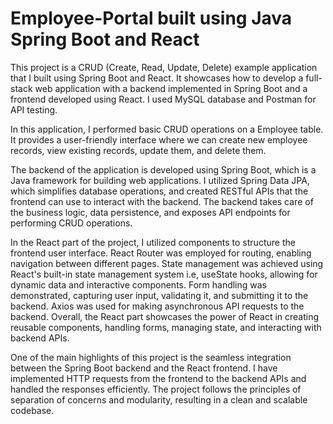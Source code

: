 # Employee-Portal built using Java Spring Boot and React

This project is a CRUD (Create, Read, Update, Delete) example application that I built using Spring Boot and React. It showcases how to develop a full-stack web application with a backend implemented in Spring Boot and a frontend developed using React. I used MySQL database and Postman for API testing. 

In this application, I performed basic CRUD operations on a Employee table. It provides a user-friendly interface where we can create new employee records, view existing records, update them, and delete them.

The backend of the application is developed using Spring Boot, which is a Java framework for building web applications. I utilized Spring Data JPA, which simplifies database operations, and created RESTful APIs that the frontend can use to interact with the backend. The backend takes care of the business logic, data persistence, and exposes API endpoints for performing CRUD operations.

In the React part of the project, I utilized components to structure the frontend user interface. React Router was employed for routing, enabling navigation between different pages. State management was achieved using React's built-in state management system i.e, useState hooks, allowing for dynamic data and interactive components. Form handling was demonstrated, capturing user input, validating it, and submitting it to the backend. Axios was used for making asynchronous API requests to the backend. Overall, the React part showcases the power of React in creating reusable components, handling forms, managing state, and interacting with backend APIs.

One of the main highlights of this project is the seamless integration between the Spring Boot backend and the React frontend. I have implemented HTTP requests from the frontend to the backend APIs and handled the responses efficiently. The project follows the principles of separation of concerns and modularity, resulting in a clean and scalable codebase.

